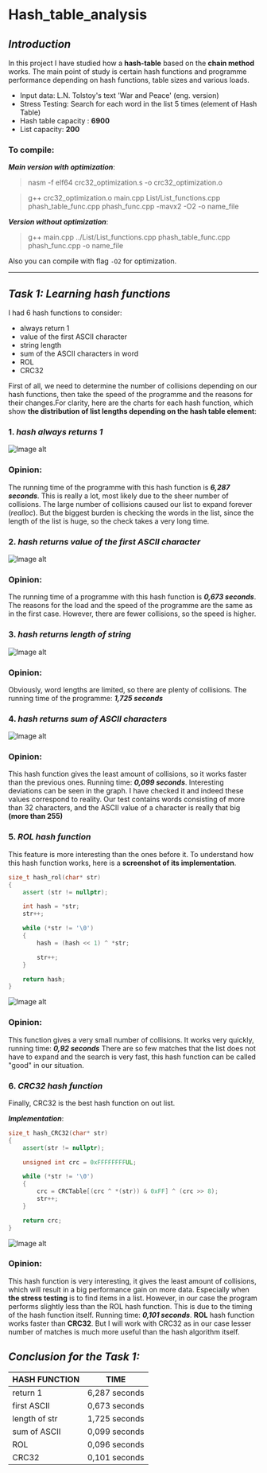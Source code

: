# Hash_table_analysis

## ___Introduction___
In this project I have studied how a __hash-table__ based on the __chain method__ works. 
The main point of study is certain hash functions and programme performance depending on hash functions, table sizes and various loads.
- Input data: L.N. Tolstoy's text 'War and Peace' (eng. version)
- Stress Testing: Search for each word in the list 5 times (element of Hash Table)
- Hash table capacity : **6900**
- List capacity: **200**

### To compile:
  ___Main version with optimization___:
  >nasm -f elf64 crc32_optimization.s -o crc32_optimization.o
 
  >g++ crc32_optimization.o main.cpp List/List_functions.cpp phash_table_func.cpp phash_func.cpp -mavx2 -O2 -o name_file

  ___Version without optimization___:
>g++ main.cpp ../List/List_functions.cpp phash_table_func.cpp phash_func.cpp -o name_file

Also you can compile with flag ```-O2``` for optimization.

____

## ___Task 1: Learning hash functions___

I had 6 hash functions to consider:
- always return 1
- value of the first ASCII character
- string length
- sum of the ASCII characters in word
- ROL
- CRC32

First of all, we need to determine the number of collisions depending on our hash functions, 
then take the speed of the programme and the reasons for their changes.For clarity, here are the charts for each hash function, 
which show **the distribution of list lengths depending on the hash table element**:


### 1. ___hash always returns 1___

![Image alt](https://github.com/shaazmik/Hash_table_analysis/blob/main/hash_statistics/return1.png)


### Opinion:
The running time of the programme with this hash function is ___6,287 seconds___.
This is really a lot, most likely due to the sheer number of collisions. 
The large number of collisions caused our list to expand forever (*realloc*). 
But the biggest burden is checking the words in the list, 
since the length of the list is huge, so the check takes a very long time.

### 2. ___hash returns value of the first ASCII character___

![Image alt](https://github.com/shaazmik/Hash_table_analysis/blob/main/hash_statistics/first%20ASCII%20symbol.png)

### Opinion:
The running time of a programme with this hash function is ___0,673 seconds___. The reasons for the load and the speed of the programme are the same as in the first case. However, there are fewer collisions, so the speed is higher.

### 3. ___hash returns length of string___

![Image alt](https://github.com/shaazmik/Hash_table_analysis/blob/main/hash_statistics/length%20of%20string.png)

### Opinion:
Obviously, word lengths are limited, so there are plenty of collisions. The running time of the programme: ___1,725 seconds___

### 4. ___hash returns sum of ASCII characters___

![Image alt](https://github.com/shaazmik/Hash_table_analysis/blob/main/hash_statistics/sum%20of%20ASCII%20symbols.png)

### Opinion:
This hash function gives the least amount of collisions, so it works faster than the previous ones. Running time: ___0,099 seconds___.
Interesting deviations can be seen in the graph. I have checked it and indeed these values correspond to reality. 
Our test contains words consisting of more than 32 characters, and the ASCII value of a character is really that big **(more than 255)**


### 5. ___ROL hash function___

This feature is more interesting than the ones before it.
To understand how this hash function works, here is a **screenshot of its implementation**.

```cpp
size_t hash_rol(char* str)
{
    assert (str != nullptr);

    int hash = *str;
    str++;

    while (*str != '\0')
    {
        hash = (hash << 1) ^ *str;

        str++;
    }

    return hash;
}
```
![Image alt](https://github.com/shaazmik/Hash_table_analysis/blob/main/hash_statistics/ROL.png)
### Opinion:
This function gives a very small number of collisions. It works very quickly, 
running time: ___0,92 seconds___
There are so few matches that the list does not have to expand and the search is very fast, 
this hash function can be called "good" in our situation.


### 6. ___CRC32 hash function___

Finally, CRC32 is the best hash function on out list.

***Implementation***:
```cpp
size_t hash_CRC32(char* str)
{
    assert(str != nullptr);

    unsigned int crc = 0xFFFFFFFFUL;

    while (*str != '\0')
    {
        crc = CRCTable[(crc ^ *(str)) & 0xFF] ^ (crc >> 8);
        str++;
    }

    return crc;
}
```
![Image alt](https://github.com/shaazmik/Hash_table_analysis/blob/main/hash_statistics/CRC32.png)

### Opinion:
This hash function is very interesting, it gives the least amount of collisions, which will result in a big performance gain on more data. 
Especially when **the stress testing** is to find items in a list. However, in our case the program performs slightly less than the ROL hash function. 
This is due to the timing of the hash function itself.
Running time: ___0,101 seconds___.
**ROL** hash function works faster than **CRC32**. 
But I will work with CRC32 as in our case lesser number of matches is much more useful than the hash algorithm itself.

## ___Conclusion for the Task 1:___
|**HASH FUNCTION**|**TIME**|
|-------------|-------------|
|return 1     |6,287 seconds|
|first ASCII  |0,673 seconds|
|length of str|1,725 seconds|
|sum of ASCII |0,099 seconds|
|ROL          |0,096 seconds|
|CRC32        |0,101 seconds|

